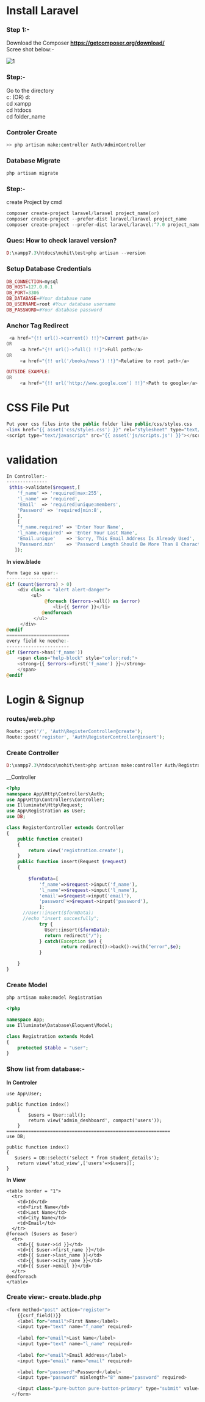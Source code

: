 # Install Laravel

### Step 1:-
Download the Composer __https://getcomposer.org/download/__ <br>
Scree shot below:-<br>

![1](https://github.com/mohit2708/Laravel/blob/master/image/composer.gif)

### Step:-
Go to the directory<br>
c: (OR) d:<br>
cd xampp<br>
cd htdocs <br>
cd folder_name<br>

### Controler Create
```php
>> php artisan make:controller Auth/AdminController
```

### Database Migrate
```php
php artisan migrate
```

### Step:-
create Project by cmd<br>
```php
composer create-project laravel/laravel project_name(or)
composer create-project --prefer-dist laravel/laravel project_name
composer create-project --prefer-dist laravel/laravel:^7.0 project_name
```

### Ques: How to check laravel version?
```php
D:\xampp7.3\htdocs\mohit\test>php artisan --version
```

### Setup Database Credentials
```php
DB_CONNECTION=mysql
DB_HOST=127.0.0.1
DB_PORT=3306
DB_DATABASE=#Your database name
DB_USERNAME=root #Your database username
DB_PASSWORD=#Your database password
```

### Anchor Tag Redirect
```php
 <a href="{!! url()->current() !!}">Current path</a>
OR
     <a href="{!! url()->full() !!}">Full path</a>
OR
     <a href="{!! url('/books/news') !!}">Relative to root path</a>

OUTSIDE EXAMPLE:
OR
     <a href="{!! url('http://www.google.com') !!}">Path to google</a>
```
# CSS File Put
```php
Put your css files into the public folder like public/css/styles.css
<link href="{{ asset('css/styles.css') }}" rel="stylesheet" type="text/css" >
<script type="text/javascript" src="{{ asset('js/scripts.js') }}"></script>
```
# validation
```php
In Controller:-
---------------
 $this->validate($request,[
	'f_name' => 'required|max:255',
	'l_name' => 'required',
	'Email'  => 'required|unique:members',
	'Password' => 'required|min:8',
	],
	[
	'f_name.required' => 'Enter Your Name',
	'l_name.required' => 'Enter Your Last Name',
	'Email.unique'    => 'Sorry, This Email Address Is Already Used',
	'Password.min'    => 'Password Length Should Be More Than 8 Character',
   ]);
```
__In view.blade__
```php
Form tage sa upar:-
-------------------
@if (count($errors) > 0)
    <div class = "alert alert-danger">
         <ul>
              @foreach ($errors->all() as $error)
                 <li>{{ $error }}</li>
             @endforeach
          </ul>
     </div>
@endif
=======================
every field ke neeche:-
-----------------------
@if ($errors->has('f_name'))
	<span class="help-block" style="color:red;">
	<strong>{{ $errors->first('f_name') }}</strong>
	</span>
@endif
```

# Login & Signup

### routes/web.php
```php
Route::get('/', 'Auth\RegisterController@create');
Route::post('register', 'Auth\RegisterController@insert');
```

### Create Controller
```php
D:\xampp7.3\htdocs\mohit\test>php artisan make:controller Auth/RegistrationController
```
__Controller
```php
<?php
namespace App\Http\Controllers\Auth;
use App\Http\Controllers\Controller;
use Illuminate\Http\Request;
use App\Registration as User;
use DB;

class RegisterController extends Controller
{
    public function create()
    {
        return view('registration.create');
    }
    public function insert(Request $request)
    {
		      
        $formData=[
			'f_name'=>$request->input('f_name'),
			'l_name'=>$request->input('l_name'),
            'email'=>$request->input('email'),
            'password'=>$request->input('password'),            
            ];
      //User::insert($formData);
      //echo "insert succesfully";  
            try {
              User::insert($formData);
              return redirect("/");
            } catch(Exception $e) {
                    return redirect()->back()->with("error",$e);
            }    

    }
}
```

### Create Model
```php
php artisan make:model Registration
```
```php
<?php

namespace App;
use Illuminate\Database\Eloquent\Model;

class Registration extends Model
{
    protected $table = "user";
}
```

### Show list from database:-
__In Controler__
```laravel
use App\User;

public function index()
	{
		$users = User::all();
		return view('admin_deshboard', compact('users'));
	}
============================================================
use DB;

public function index()
{
   $users = DB::select('select * from student_details');
    return view('stud_view',['users'=>$users]);
}
```
__In View__
```laravel
<table border = "1">
  <tr>
	<td>Id</td>
	<td>First Name</td>
	<td>Last Name</td>
	<td>City Name</td>
	<td>Email</td>
  </tr>
@foreach ($users as $user)
  <tr>
	<td>{{ $user->id }}</td>
	<td>{{ $user->first_name }}</td>
	<td>{{ $user->last_name }}</td>
	<td>{{ $user->city_name }}</td>
	<td>{{ $user->email }}</td>
  </tr>
@endforeach
</table>
```
### Create view:- create.blade.php
```php
<form method="post" action="register">
    {{csrf_field()}}
	<label for="email">First Name</label>
    <input type="text" name="f_name" required>
	
	<label for="email">Last Name</label>
    <input type="text" name="l_name" required>
	
    <label for="email">Email Address</label>
    <input type="email" name="email" required>

    <label for="password">Password</label>
    <input type="password" minlength="8" name="password" required>

    <input class="pure-button pure-button-primary" type="submit" value="Register">
  </form>
```











